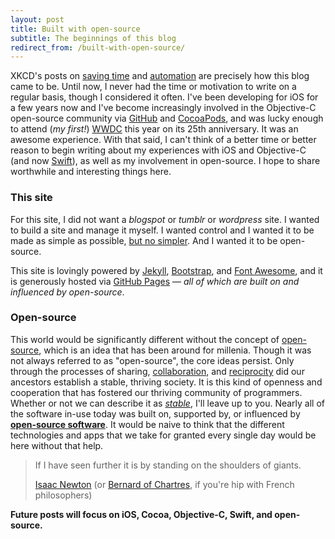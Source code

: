 ```yaml
---
layout: post
title: Built with open-source
subtitle: The beginnings of this blog
redirect_from: /built-with-open-source/
---
```


XKCD's posts on [saving time](http://xkcd.com/1205/) and [automation](http://xkcd.com/1319/) are precisely how this blog came to be. Until now, I never had the time or motivation to write on a regular basis, though I considered it often. I've been developing for iOS for a few years now and I've become increasingly involved in the Objective-C open-source community via [GitHub](https://github.com/jessesquires) and [CocoaPods](http://cocoapods.org), and was lucky enough to attend (*my first!*) [WWDC](https://developer.apple.com/wwdc) this year on its 25th anniversary. It was an awesome experience. With that said, I can't think of a better time or better reason to begin writing about my experiences with iOS and Objective-C (and now [Swift](https://developer.apple.com/swift/)), as well as my involvement in open-source. I hope to share worthwhile and interesting things here.

<!--excerpt-->

### This site

For this site, I did not want a *blogspot* or *tumblr* or *wordpress* site. I wanted to build a site and manage it myself. I wanted control and I wanted it to be made as simple as possible, [but no simpler](http://en.wikiquote.org/wiki/Albert_Einstein). And I wanted it to be open-source.

This site is lovingly powered by [Jekyll](http://jekyllrb.com), [Bootstrap](http://getbootstrap.com), and [Font Awesome](http://fortawesome.github.io/Font-Awesome/), and it is generously hosted via [GitHub Pages](https://pages.github.com) &mdash; *all of which are built on and influenced by open-source*.

### Open-source

This world would be significantly different without the concept of [open-source](http://en.wikipedia.org/wiki/Open_source), which is an idea that has been around for millenia. Though it was not always referred to as "open-source", the core ideas persist. Only through the processes of sharing, [collaboration](http://blogs.sciencemag.org/origins/2009/09/on-the-origin-of-cooperation.html), and [reciprocity](http://www.sciencedaily.com/releases/2013/08/130820094643.htm) did our ancestors establish a stable, thriving society. It is this kind of openness and cooperation that has fostered our thriving community of programmers. Whether or not we can describe it as [*stable*](http://heartbleed.com), I'll leave up to you. Nearly all of the software in-use today was built on, supported by, or influenced by [**open-source software**](http://en.wikipedia.org/wiki/Open-source_software). It would be naive to think that the different technologies and apps that we take for granted every single day would be here without that help.

<blockquote>
	<p>If I have seen further it is by standing on the shoulders of giants.</p>
	<footer>
		<a href="http://en.wikiquote.org/wiki/Isaac_Newton" target="_blank">Isaac Newton</a>
		(or <a href="http://en.wikipedia.org/wiki/Bernard_of_Chartres" target="_blank">Bernard of Chartres</a>, if you're hip with French philosophers)
	</footer>
</blockquote>

**Future posts will focus on iOS, Cocoa, Objective-C, Swift, and open-source.**
